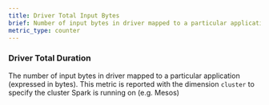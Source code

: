 ```yaml
---
title: Driver Total Input Bytes
brief: Number of input bytes in driver mapped to a particular application
metric_type: counter
---
```

### Driver Total Duration
The number of input bytes in driver mapped to a particular application (expressed in bytes). This metric is reported with the dimension `cluster` to specify the cluster Spark is running on (e.g. Mesos)
